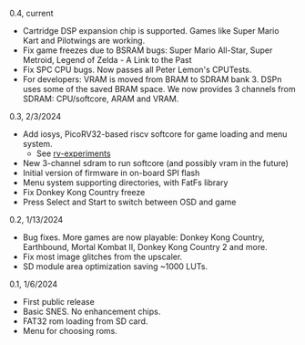 0.4, current
* Cartridge DSP expansion chip is supported. Games like Super Mario Kart and Pilotwings are working.
* Fix game freezes due to BSRAM bugs: Super Mario All-Star, Super Metroid, Legend of Zelda - A Link to the Past
* Fix SPC CPU bugs. Now passes all Peter Lemon's CPUTests.
* For developers: VRAM is moved from BRAM to SDRAM bank 3. DSPn uses some of the saved BRAM space. We now provides 3 channels from SDRAM: CPU/softcore, ARAM and VRAM.

0.3, 2/3/2024
* Add iosys, PicoRV32-based riscv softcore for game loading and menu system.
  * See [rv-experiments](https://github.com/nand2mario/rv-experiments/blob/master/CHANGES.md)
* New 3-channel sdram to run softcore (and possibly vram in the future)
* Initial version of firmware in on-board SPI flash
* Menu system supporting directories, with FatFs library
* Fix Donkey Kong Country freeze
* Press Select and Start to switch between OSD and game

0.2, 1/13/2024
* Bug fixes. More games are now playable: Donkey Kong Country, Earthbound, Mortal Kombat II, Donkey Kong Country 2 and more.
* Fix most image glitches from the upscaler.
* SD module area optimization saving ~1000 LUTs.

0.1, 1/6/2024
* First public release
* Basic SNES. No enhancement chips.
* FAT32 rom loading from SD card.
* Menu for choosing roms.
